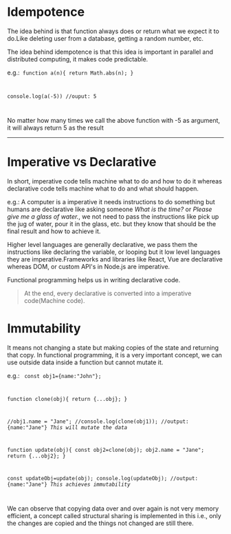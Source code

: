 # Idempotence

The idea behind is that function always does or return what we expect it to do.Like deleting user from a database, getting a random number, etc.

The idea behind idempotence is that this idea is important in parallel and distributed computing, it makes code predictable.

e.g.:<code>
function a(n){
return Math.abs(n);
}

console.log(a(-5)) //ouput: 5

</code>

No matter how many times we call the above function with -5 as argument, it will always return 5 as the result

---

# Imperative vs Declarative

In short, imperative code tells machine what to do and how to do it whereas declarative code tells machine what to do and what should happen.

e.g.: A computer is a imperative it needs instructions to do something but humans are declarative like asking someone _What is the time?_ or _Please give me a glass of water._, we not need to pass the instructions like pick up the jug of water, pour it in the glass, etc. but they know that should be the final result and how to achieve it.

Higher level languages are generally declarative, we pass them the instructions like declaring the variable, or looping but it low level languages they are imperative.Frameworks and libraries like React, Vue are declarative whereas DOM, or custom API's in Node.js are imperative.

Functional programming helps us in writing declarative code.

> At the end, every declarative is converted into a imperative code(Machine code).

# Immutability

It means not changing a state but making copies of the state and returning that copy. In functional programming, it is a very important concept, we can use outside data inside a function but cannot mutate it.

e.g.: <code>
const obj1={name:"John"};

function clone(obj){
return {...obj};
}

//obj1.name = "Jane";
//console.log(clone(obj1)); //output: {name:"Jane"} _This will mutate the data_

function update(obj){
const obj2=clone(obj);
obj2.name = "Jane";
return {...obj2};
}

const updateObj=update(obj);
console.log(updateObj); //output: {name:"Jane"} _This achieves immutability_

</code>

We can  observe that copying data over and over again is not very memory efficient, a concept called structural sharing is implemented in this i.e., only the changes are copied and the things not changed are still there.
